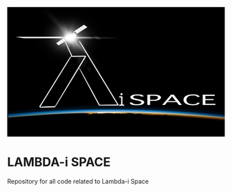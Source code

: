 <img src="images/lambdai_logo.png" width="560" height="300">

# LAMBDA-i SPACE

Repository for all code related to Lambda-i Space

